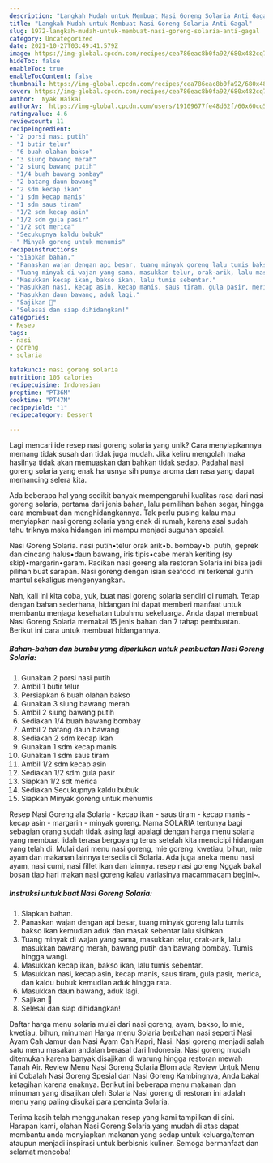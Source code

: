 ```yaml
---
description: "Langkah Mudah untuk Membuat Nasi Goreng Solaria Anti Gagal"
title: "Langkah Mudah untuk Membuat Nasi Goreng Solaria Anti Gagal"
slug: 1972-langkah-mudah-untuk-membuat-nasi-goreng-solaria-anti-gagal
category: Uncategorized
date: 2021-10-27T03:49:41.579Z
image: https://img-global.cpcdn.com/recipes/cea786eac8b0fa92/680x482cq70/nasi-goreng-solaria-foto-resep-utama.jpg
hideToc: false
enableToc: true
enableTocContent: false
thumbnail: https://img-global.cpcdn.com/recipes/cea786eac8b0fa92/680x482cq70/nasi-goreng-solaria-foto-resep-utama.jpg
cover: https://img-global.cpcdn.com/recipes/cea786eac8b0fa92/680x482cq70/nasi-goreng-solaria-foto-resep-utama.jpg
author:  Nyak Haikal
authorAv:  https://img-global.cpcdn.com/users/19109677fe48d62f/60x60cq50/avatar.jpg
ratingvalue: 4.6
reviewcount: 11
recipeingredient:
- "2 porsi nasi putih"
- "1 butir telur"
- "6 buah olahan bakso"
- "3 siung bawang merah"
- "2 siung bawang putih"
- "1/4 buah bawang bombay"
- "2 batang daun bawang"
- "2 sdm kecap ikan"
- "1 sdm kecap manis"
- "1 sdm saus tiram"
- "1/2 sdm kecap asin"
- "1/2 sdm gula pasir"
- "1/2 sdt merica"
- "Secukupnya kaldu bubuk"
- " Minyak goreng untuk menumis"
recipeinstructions:
- "Siapkan bahan."
- "Panaskan wajan dengan api besar, tuang minyak goreng lalu tumis bakso ikan kemudian aduk dan masak sebentar lalu sisihkan."
- "Tuang minyak di wajan yang sama, masukkan telur, orak-arik, lalu masukkan bawang merah, bawang putih dan bawang bombay. Tumis hingga wangi."
- "Masukkan kecap ikan, bakso ikan, lalu tumis sebentar."
- "Masukkan nasi, kecap asin, kecap manis, saus tiram, gula pasir, merica, dan kaldu bubuk kemudian aduk hingga rata."
- "Masukkan daun bawang, aduk lagi."
- "Sajikan 🧡"
- "Selesai dan siap dihidangkan!"
categories:
- Resep
tags:
- nasi
- goreng
- solaria

katakunci: nasi goreng solaria 
nutrition: 105 calories
recipecuisine: Indonesian
preptime: "PT36M"
cooktime: "PT47M"
recipeyield: "1"
recipecategory: Dessert

---
```



Lagi mencari ide resep nasi goreng solaria yang unik? Cara menyiapkannya memang tidak susah dan tidak juga mudah. Jika keliru mengolah maka hasilnya tidak akan memuaskan dan bahkan tidak sedap. Padahal nasi goreng solaria yang enak harusnya sih punya aroma dan rasa yang dapat memancing selera kita.


Ada beberapa hal yang sedikit banyak mempengaruhi kualitas rasa dari nasi goreng solaria, pertama dari jenis bahan, lalu pemilihan bahan segar, hingga cara membuat dan menghidangkannya. Tak perlu pusing kalau mau menyiapkan nasi goreng solaria yang enak di rumah, karena asal sudah tahu triknya maka hidangan ini mampu menjadi suguhan spesial.

Nasi Goreng Solaria. nasi putih•telur orak arik•b. bombay•b. putih, geprek dan cincang halus•daun bawang, iris tipis•cabe merah keriting (sy skip)•margarin•garam. Racikan nasi goreng ala restoran Solaria ini bisa jadi pilihan buat sarapan. Nasi goreng dengan isian seafood ini terkenal gurih mantul sekaligus mengenyangkan.


Nah, kali ini kita coba, yuk, buat nasi goreng solaria sendiri di rumah. Tetap dengan bahan sederhana, hidangan ini dapat memberi manfaat untuk membantu menjaga kesehatan tubuhmu sekeluarga. Anda dapat membuat Nasi Goreng Solaria memakai 15 jenis bahan dan 7 tahap pembuatan. Berikut ini cara untuk membuat hidangannya.

<!--inarticleads1-->

##### Bahan-bahan dan bumbu yang diperlukan untuk pembuatan Nasi Goreng Solaria:

1. Gunakan 2 porsi nasi putih
1. Ambil 1 butir telur
1. Persiapkan 6 buah olahan bakso
1. Gunakan 3 siung bawang merah
1. Ambil 2 siung bawang putih
1. Sediakan 1/4 buah bawang bombay
1. Ambil 2 batang daun bawang
1. Sediakan 2 sdm kecap ikan
1. Gunakan 1 sdm kecap manis
1. Gunakan 1 sdm saus tiram
1. Ambil 1/2 sdm kecap asin
1. Sediakan 1/2 sdm gula pasir
1. Siapkan 1/2 sdt merica
1. Sediakan Secukupnya kaldu bubuk
1. Siapkan  Minyak goreng untuk menumis


Resep Nasi Goreng ala Solaria - kecap ikan - saus tiram - kecap manis - kecap asin - margarin - minyak goreng. Nama SOLARIA tentunya bagi sebagian orang sudah tidak asing lagi apalagi dengan harga menu solaria yang membuat lidah terasa bergoyang terus setelah kita mencicipi hidangan yang telah di. Mulai dari menu nasi goreng, mie goreng, kwetiau, bihun, mie ayam dan makanan lainnya tersedia di Solaria. Ada juga aneka menu nasi ayam, nasi cumi, nasi fillet ikan dan lainnya. resep nasi goreng Nggak bakal bosan tiap hari makan nasi goreng kalau variasinya macammacam begini~. 

<!--inarticleads2-->

##### Instruksi untuk buat Nasi Goreng Solaria:

1. Siapkan bahan.
1. Panaskan wajan dengan api besar, tuang minyak goreng lalu tumis bakso ikan kemudian aduk dan masak sebentar lalu sisihkan.
1. Tuang minyak di wajan yang sama, masukkan telur, orak-arik, lalu masukkan bawang merah, bawang putih dan bawang bombay. Tumis hingga wangi.
1. Masukkan kecap ikan, bakso ikan, lalu tumis sebentar.
1. Masukkan nasi, kecap asin, kecap manis, saus tiram, gula pasir, merica, dan kaldu bubuk kemudian aduk hingga rata.
1. Masukkan daun bawang, aduk lagi.
1. Sajikan 🧡
1. Selesai dan siap dihidangkan!

Daftar harga menu solaria mulai dari nasi goreng, ayam, bakso, lo mie, kwetiau, bihun, minuman Harga menu Solaria berbahan nasi seperti Nasi Ayam Cah Jamur dan Nasi Ayam Cah Kapri, Nasi. Nasi goreng menjadi salah satu menu masakan andalan berasal dari Indonesia. Nasi goreng mudah ditemukan karena banyak disajikan di warung hingga restoran mewah Tanah Air. Review Menu Nasi Goreng Solaria Blom ada Review Untuk Menu ini Cobalah Nasi Goreng Spesial dan Nasi Goreng Kambingnya, Anda bakal ketagihan karena enaknya. Berikut ini beberapa menu makanan dan minuman yang disajikan oleh Solaria Nasi goreng di restoran ini adalah menu yang paling disukai para pencinta Solaria. 

Terima kasih telah menggunakan resep yang kami tampilkan di sini. Harapan kami, olahan Nasi Goreng Solaria yang mudah di atas dapat membantu anda menyiapkan makanan yang sedap untuk keluarga/teman ataupun menjadi inspirasi untuk berbisnis kuliner. Semoga bermanfaat dan selamat mencoba!
